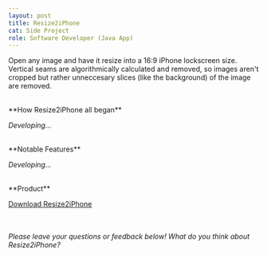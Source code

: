 ```yaml
---
layout: post
title: Resize2iPhone
cat: Side Project
role: Software Developer (Java App)
---
```


Open any image and have it resize into a 16:9 iPhone lockscreen size. Vertical seams are algorithmically calculated and removed, so images aren't cropped but rather unneccesary slices (like the background) of the image are removed.

<br>
**How Resize2iPhone all began**

*Developing...*

<br>
**Notable Features**

*Developing...*


<br>
**Product**

<a href="../downloads/Resize2iPhone/Resize2iPhone.jar" target="_blank" class="product">Download Resize2iPhone</a>

<br><br>
*Please leave your questions or feedback below! What do you think about Resize2iPhone?*
